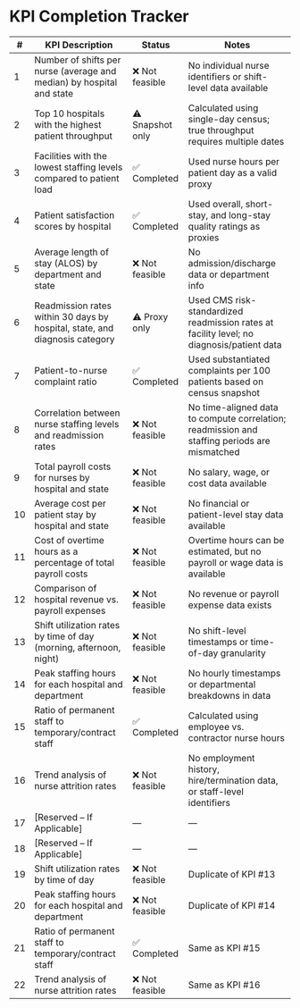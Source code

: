 # KPI Completion Tracker

| #  | KPI Description                                                                 | Status            | Notes                                                                                           |
|----|----------------------------------------------------------------------------------|-------------------|-------------------------------------------------------------------------------------------------|
| 1  | Number of shifts per nurse (average and median) by hospital and state          | ❌ Not feasible    | No individual nurse identifiers or shift-level data available                                  |
| 2  | Top 10 hospitals with the highest patient throughput                            | ⚠️ Snapshot only   | Calculated using single-day census; true throughput requires multiple dates                    |
| 3  | Facilities with the lowest staffing levels compared to patient load            | ✅ Completed       | Used nurse hours per patient day as a valid proxy                                              |
| 4  | Patient satisfaction scores by hospital                                         | ✅ Completed       | Used overall, short-stay, and long-stay quality ratings as proxies                             |
| 5  | Average length of stay (ALOS) by department and state                           | ❌ Not feasible    | No admission/discharge data or department info                                                 |
| 6  | Readmission rates within 30 days by hospital, state, and diagnosis category     | ⚠️ Proxy only      | Used CMS risk-standardized readmission rates at facility level; no diagnosis/patient data      |
| 7  | Patient-to-nurse complaint ratio                                                | ✅ Completed       | Used substantiated complaints per 100 patients based on census snapshot                        |
| 8  | Correlation between nurse staffing levels and readmission rates                | ❌ Not feasible    | No time-aligned data to compute correlation; readmission and staffing periods are mismatched   |
| 9  | Total payroll costs for nurses by hospital and state                            | ❌ Not feasible    | No salary, wage, or cost data available                                                        |
| 10 | Average cost per patient stay by hospital and state                             | ❌ Not feasible    | No financial or patient-level stay data available                                              |
| 11 | Cost of overtime hours as a percentage of total payroll costs                   | ❌ Not feasible    | Overtime hours can be estimated, but no payroll or wage data is available                     |
| 12 | Comparison of hospital revenue vs. payroll expenses                             | ❌ Not feasible    | No revenue or payroll expense data exists                                                      |
| 13 | Shift utilization rates by time of day (morning, afternoon, night)              | ❌ Not feasible    | No shift-level timestamps or time-of-day granularity                                           |
| 14 | Peak staffing hours for each hospital and department                            | ❌ Not feasible    | No hourly timestamps or departmental breakdowns in data                                        |
| 15 | Ratio of permanent staff to temporary/contract staff                            | ✅ Completed       | Calculated using employee vs. contractor nurse hours                                           |
| 16 | Trend analysis of nurse attrition rates                                         | ❌ Not feasible    | No employment history, hire/termination data, or staff-level identifiers                       |
| 17 | [Reserved – If Applicable]                                                      | —                 | —                                                                                              |
| 18 | [Reserved – If Applicable]                                                      | —                 | —                                                                                              |
| 19 | Shift utilization rates by time of day                                          | ❌ Not feasible    | Duplicate of KPI #13                                                                            |
| 20 | Peak staffing hours for each hospital and department                            | ❌ Not feasible    | Duplicate of KPI #14                                                                            |
| 21 | Ratio of permanent staff to temporary/contract staff                            | ✅ Completed       | Same as KPI #15                                                                                 |
| 22 | Trend analysis of nurse attrition rates                                         | ❌ Not feasible    | Same as KPI #16                                                                                 |
